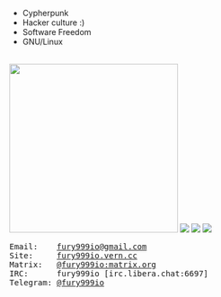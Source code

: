 * Cypherpunk
* Hacker culture :)
* Software Freedom
* GNU/Linux
<br><br>
<img src="https://c.tenor.com/QLh0PhunTj8AAAAC/tenor.gif" width="300px">
<img src="https://img.shields.io/github/followers/fury999io?style=social">
<img src="https://img.shields.io/github/stars/fury999io?style=social">
<img src="https://komarev.com/ghpvc/?username=fury999io&style=flat-square&color=red"> <br>
<pre>
Email:    <a href="mailto:fury999io@gmail.com">fury999io@gmail.com</a>
Site:     <a href="https://fury999io.vern.cc/">fury999io.vern.cc</a>
Matrix:   <a href="https://matrix.to/#/@fury999io:matrix.org">@fury999io:matrix.org</a>
IRC:      fury999io [irc.libera.chat:6697]
Telegram: <a href="https://t.me/fury999io">@fury999io</a>
</pre>
<!--
**fury999io/fury999io** is a ✨ _special_ ✨ repository because its `README.md` (this file) appears on your GitHub profile.

Here are some ideas to get you started:

- 🔭 I’m currently working on ...
- 🌱 I’m currently learning ...
- 👯 I’m looking to collaborate on ...
- 🤔 I’m looking for help with ...
- 💬 Ask me about ...
- 📫 How to reach me: ...
- 😄 Pronouns: ...
- ⚡ Fun fact: ...
-->
